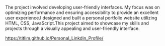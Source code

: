 The project involved developing user-friendly interfaces. My focus was on optimizing performance and ensuring accessibility to provide an excellent user experience.I designed and built a personal portfolio website utilizing HTML, CSS, JavaScript.This project aimed to showcase my skills and projects through a visually appealing and user-friendly interface.


https://titlim.github.io/Personal_Linkdin_Profile/
